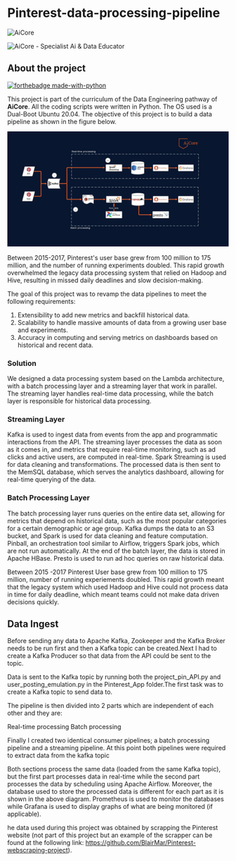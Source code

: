 # Pinterest-data-processing-pipeline

![AiCore](https://img.shields.io/badge/Specialist%20Ai%20%26%20Data-AiCore-orange)


![AiCore - Specialist Ai & Data Educator](https://global-uploads.webflow.com/60b9f2c13b02a6f53378e5ac/61f1595967942c65b274cbb0_Logo%20SVG.svg)


## About the project

[![forthebadge made-with-python](http://ForTheBadge.com/images/badges/made-with-python.svg)](https://www.python.org/)

This project is part of the curriculum of the Data Engineering pathway of **AiCore**.  All the coding scripts were written in Python. The OS used is a Dual-Boot Ubuntu 20.04. The objective of this project is to build a data pipeline as shown in the figure below.

![Data Pipeline - UML Diagram](./images/UML_Diagram_For_Pintrest_Project.jpg)

Between 2015-2017, Pinterest's user base grew from 100 million to 175 million, and the number of running experiments doubled. This rapid growth overwhelmed the legacy data processing system that relied on Hadoop and Hive, resulting in missed daily deadlines and slow decision-making.

The goal of this project was to revamp the data pipelines to meet the following requirements:

1. Extensibility to add new metrics and backfill historical data.
2. Scalability to handle massive amounts of data from a growing user base and experiments.
3. Accuracy in computing and serving metrics on dashboards based on historical and recent data.

### Solution

We designed a data processing system based on the Lambda architecture, with a batch processing layer and a streaming layer that work in parallel. The streaming layer handles real-time data processing, while the batch layer is responsible for historical data processing.

### Streaming Layer

Kafka is used to ingest data from events from the app and programmatic interactions from the API. The streaming layer processes the data as soon as it comes in, and metrics that require real-time monitoring, such as ad clicks and active users, are computed in real-time. Spark Streaming is used for data cleaning and transformations. The processed data is then sent to the MemSQL database, which serves the analytics dashboard, allowing for real-time querying of the data.

### Batch Processing Layer

The batch processing layer runs queries on the entire data set, allowing for metrics that depend on historical data, such as the most popular categories for a certain demographic or age group. Kafka dumps the data to an S3 bucket, and Spark is used for data cleaning and feature computation. Pinball, an orchestration tool similar to Airflow, triggers Spark jobs, which are not run automatically. At the end of the batch layer, the data is stored in Apache HBase. Presto is used to run ad hoc queries on raw historical data.

Between 2015 -2017 Pinterest User base grew from 100 million to 175 million, number of running experiements doubled. This rapid growth meant that the legacy system which used Hadoop and Hive could not process data in time for daily deadline, which meant teams could not make data driven decisions quickly. 

## Data Ingest


Before sending any data to Apache Kafka, Zookeeper and the Kafka Broker needs to be run first and then a Kafka topic can be created.Next I had to create a Kafka Producer so that data from the API could be sent to the topic.

Data is sent to the Kafka topic by running both the project_pin_API.py and user_posting_emulation.py  in the Pinterest_App folder.The first task was to create a Kafka topic to send data to. 

The pipeline is then divided into 2 parts which are independent of each other and they are:

Real-time processing 
Batch processing 

Finally I created two identical consumer pipelines; a batch processing pipeline and a streaming pipeline. At this point both pipelines were required to extract data from the kafka topic




Both sections process the same data (loaded from the same Kafka topic), but the first part processes data in real-time while the second part processes the data by scheduling using Apache Airflow.
Moreover, the database used to store the processed data is different for each part as it is shown in the above diagram.
Prometheus is used to monitor the databases while Grafana is used to display graphs of what are being monitored (if applicable).


he data used during this project was obtained by scrapping the Pinterest website (not part of this project but an example of the scrapper can be found at the following link: https://github.com/BlairMar/Pinterest-webscraping-project).